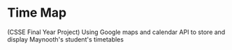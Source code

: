 # Time Map
(CSSE Final Year Project) 
Using Google maps and calendar API to store and display Maynooth's student's timetables
